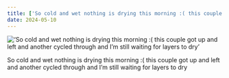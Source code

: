 ```yaml
---
title: ['So cold and wet nothing is drying this morning :( this couple got up and left and another cycled through and I’m still waiting for layers to dry']
date: 2024-05-10
---
```


![‘So cold and wet nothing is drying this morning :( this couple got up and left and another cycled through and I’m still waiting for layers to dry’](/240510_so-cold-and_0.jpg)

So cold and wet nothing is drying this morning :( this couple got up and left and another cycled through and I’m still waiting for layers to dry
